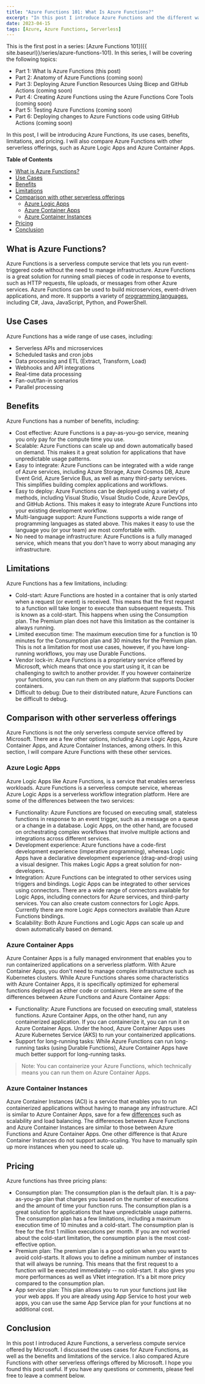 ```yaml
---
title: "Azure Functions 101: What Is Azure Functions?"
excerpt: "In this post I introduce Azure Functions and the different ways you can use them."
date: 2023-04-15
tags: [Azure, Azure Functions, Serverless]
---
```


This is the first post in a series: [Azure Functions 101]({{ site.baseurl}}/series/azure-functions-101). In this series, I will be covering the following topics:

- Part 1: What Is Azure Functions (this post)
- Part 2: Anatomy of Azure Functions (coming soon)
- Part 3: Deploying Azure Function Resources Using Bicep and GitHub Actions (coming soon)
- Part 4: Creating Azure Functions using the Azure Functions Core Tools (coming soon)
- Part 5: Testing Azure Functions (coming soon)
- Part 6: Deploying changes to Azure Functions code using GitHub Actions (coming soon)

In this post, I will be introducing Azure Functions, its use cases, benefits, limitations, and pricing. I will also compare Azure Functions with other serverless offerings, such as Azure Logic Apps and Azure Container Apps.

**Table of Contents**

- [What is Azure Functions?](#what-is-azure-functions)
- [Use Cases](#use-cases)
- [Benefits](#benefits)
- [Limitations](#limitations)
- [Comparison with other serverless offerings](#comparison-with-other-serverless-offerings)
  - [Azure Logic Apps](#azure-logic-apps)
  - [Azure Container Apps](#azure-container-apps)
  - [Azure Container Instances](#azure-container-instances)
- [Pricing](#pricing)
- [Conclusion](#conclusion)

## What is Azure Functions?

Azure Functions is a serverless compute service that lets you run event-triggered code without the need to manage infrastructure. Azure Functions is a great solution for running small pieces of code in response to events, such as HTTP requests, file uploads, or messages from other Azure services. Azure Functions can be used to build microservices, event-driven applications, and more. It supports a variety of [programming languages](https://learn.microsoft.com/en-us/azure/azure-functions/supported-languages), including C#, Java, JavaScript, Python, and PowerShell.

## Use Cases

Azure Functions has a wide range of use cases, including:

- Serverless APIs and microservices
- Scheduled tasks and cron jobs
- Data processing and ETL (Extract, Transform, Load)
- Webhooks and API integrations
- Real-time data processing
- Fan-out/fan-in scenarios
- Parallel processing

## Benefits

Azure Functions has a number of benefits, including:

- Cost effective: Azure Functions is a pay-as-you-go service, meaning you only pay for the compute time you use.
- Scalable: Azure Functions can scale up and down automatically based on demand. This makes it a great solution for applications that have unpredictable usage patterns.
- Easy to integrate: Azure Functions can be integrated with a wide range of Azure services, including Azure Storage, Azure Cosmos DB, Azure Event Grid, Azure Service Bus, as well as many third-party services. This simplifies building complex applications and workflows.
- Easy to deploy: Azure Functions can be deployed using a variety of methods, including Visual Studio, Visual Studio Code, Azure DevOps, and GitHub Actions. This makes it easy to integrate Azure Functions into your existing development workflow.
- Multi-language support: Azure Functions supports a wide range of programming languages as stated above. This makes it easy to use the language you (or your team) are most comfortable with.
- No need to manage infrastructure: Azure Functions is a fully managed service, which means that you don't have to worry about managing any infrastructure.

## Limitations

Azure Functions has a few limitations, including:

- Cold-start: Azure Functions are hosted in a container that is only started when a request (or event) is received. This means that the first request to a function will take longer to execute than subsequent requests. This is known as a cold-start. This happens when using the Consumption plan. The Premium plan does not have this limitation as the container is always running.
- Limited execution time: The maximum execution time for a function is 10 minutes for the Consumption plan and 30 minutes for the Premium plan. This is not a limitation for most use cases, however, if you have long-running workflows, you may use Durable Functions.
- Vendor lock-in: Azure Functions is a proprietary service offered by Microsoft, which means that once you start using it, it can be challenging to switch to another provider. If you however containerize your functions, you can run them on any platform that supports Docker containers.
- Difficult to debug: Due to their distributed nature, Azure Functions can be difficult to debug.

## Comparison with other serverless offerings

Azure Functions is not the only serverless compute service offered by Microsoft. There are a few other options, including Azure Logic Apps, Azure Container Apps, and Azure Container Instances, among others. In this section, I will compare Azure Functions with these other services.

### Azure Logic Apps

Azure Logic Apps like Azure Functions, is a service that enables serverless workloads. Azure Functions is a serverless compute service, whereas Azure Logic Apps is a serverless workflow integration platform. Here are some of the differences between the two services:

- Functionality: Azure Functions are focused on executing small, stateless functions in response to an event trigger, such as a message on a queue or a change in a database. Logic Apps, on the other hand, are focused on orchestrating complex workflows that involve multiple actions and integrations across different services.
- Development experience: Azure functions have a code-first development experience (imperative programming), whereas Logic Apps have a declarative development experience (drag-and-drop) using a visual designer. This makes Logic Apps a great solution for non-developers.
- Integration: Azure Functions can be integrated to other services using triggers and bindings. Logic Apps can be integrated to other services using connectors. There are a wide range of connectors available for Logic Apps, including connectors for Azure services, and third-party services. You can also create custom connectors for Logic Apps. Currently there are more Logic Apps connectors available than Azure Functions bindings.
- Scalability: Both Azure Functions and Logic Apps can scale up and down automatically based on demand.

### Azure Container Apps

Azure Container Apps is a fully managed environment that enables you to run containerized applications on a serverless platform. With Azure Container Apps, you don't need to manage complex infrastructure such as Kubernetes clusters. While Azure Functions shares some characteristics with Azure Container Apps, it is specifically optimized for ephemeral functions deployed as either code or containers. Here are some of the differences between Azure Functions and Azure Container Apps:

- Functionality: Azure Functions are focused on executing small, stateless functions. Azure Container Apps, on the other hand, run any containerized application. If you can containerize it, you can run it on Azure Container Apps. Under the hood, Azure Container Apps uses Azure Kubernetes Service (AKS) to run your containerized applications.
- Support for long-running tasks: While Azure Functions can run long-running tasks (using Durable Functions), Azure Container Apps have much better support for long-running tasks.

> Note: You can containerize your Azure Functions, which technically means you can run them on Azure Container Apps.

### Azure Container Instances

Azure Container Instances (ACI) is a service that enables you to run containerized applications without having to manage any infrastructure. ACI is similar to Azure Container Apps, save for a few [differences](https://learn.microsoft.com/en-us/azure/container-apps/compare-options#azure-container-instances) such as scalability and load balancing. The differences between Azure Functions and Azure Container Instances are similar to those between Azure Functions and Azure Container Apps. One other difference is that Azure Container Instances do not support auto-scaling. You have to manually spin up more instances when you need to scale up.

## Pricing

Azure functions has three pricing plans:

- Consumption plan: The consumption plan is the default plan. It is a pay-as-you-go plan that charges you based on the number of executions and the amount of time your function runs. The consumption plan is a great solution for applications that have unpredictable usage patterns. The consumption plan has a few limitations, including a maximum execution time of 10 minutes and a cold-start. The consumption plan is free for the first 1 million executions per month. If you are not worried about the cold-start limitation, the consumption plan is the most cost-effective option.
- Premium plan: The premium plan is a good option when you want to avoid cold-starts. It allows you to define a minimum number of instances that will always be running. This means that the first request to a function will be executed immediately -- no cold-start. It also gives you more performances as well as VNet integration. It's a bit more pricy compared to the consumption plan.
- App service plan: This plan allows you to run your functions just like your web apps. If you are already using App Service to host your web apps, you can use the same App Service plan for your functions at no additional cost.

## Conclusion

In this post I introduced Azure Functions, a serverless compute service offered by Microsoft. I discussed the uses cases for Azure Functions, as well as the benefits and limitations of the service. I also compared Azure Functions with other serverless offerings offered by Microsoft. I hope you found this post useful. If you have any questions or comments, please feel free to leave a comment below.
